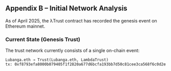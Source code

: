 ## Appendix B – Initial Network Analysis

As of April 2025, the λTrust contract has recorded the genesis event on Ethereum mainnet.

### Current State (Genesis Trust)

The trust network currently consists of a single on-chain event:

```solidity
Lubanga.eth → Trust(Lubanga.eth, LambdaTrust)
tx: 0xf8793efa8000b079405f1f2820a677d6bcfa193bb7d50c81cee3ca568f6c0d2e
